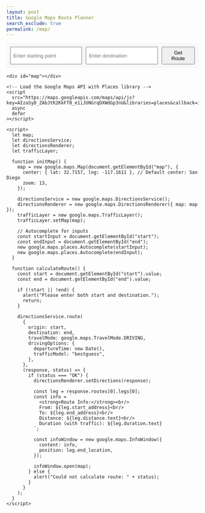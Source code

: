 ```yaml
---
layout: post
title: Google Maps Route Planner
search_exclude: true
permalink: /map/
---
```


<html>
  <head>
    <title>Google Maps Route Planner</title>
    <meta charset="utf-8" />
    <meta name="viewport" content="initial-scale=1.0, width=device-width" />
    <style>
      #map {
        height: 80vh;
        width: 100%;
      }
      #controls {
        padding: 10px;
        background: #f8f8f8;
        display: flex;
        gap: 10px;
      }
      input {
        padding: 6px;
        width: 40%;
      }
      button {
        padding: 6px 12px;
        cursor: pointer;
      }
    </style>
  </head>
  <body>
    <div id="controls">
      <input id="start" placeholder="Enter starting point" />
      <input id="end" placeholder="Enter destination" />
      <button onclick="calculateRoute()">Get Route</button>
    </div>

    <div id="map"></div>

    <!-- Load the Google Maps API with Places library -->
    <script
      src="https://maps.googleapis.com/maps/api/js?key=AIzaSyD_ZAbJtK2KkFT0_e1iJUNGrqDXWdGp3nU&libraries=places&callback=initMap"
      async
      defer
    ></script>

    <script>
      let map;
      let directionsService;
      let directionsRenderer;
      let trafficLayer;

      function initMap() {
        map = new google.maps.Map(document.getElementById("map"), {
          center: { lat: 32.7157, lng: -117.1611 }, // Default center: San Diego
          zoom: 13,
        });

        directionsService = new google.maps.DirectionsService();
        directionsRenderer = new google.maps.DirectionsRenderer({ map: map });
        trafficLayer = new google.maps.TrafficLayer();
        trafficLayer.setMap(map);

        // Autocomplete for inputs
        const startInput = document.getElementById("start");
        const endInput = document.getElementById("end");
        new google.maps.places.Autocomplete(startInput);
        new google.maps.places.Autocomplete(endInput);
      }

      function calculateRoute() {
        const start = document.getElementById("start").value;
        const end = document.getElementById("end").value;

        if (!start || !end) {
          alert("Please enter both start and destination.");
          return;
        }

        directionsService.route(
          {
            origin: start,
            destination: end,
            travelMode: google.maps.TravelMode.DRIVING,
            drivingOptions: {
              departureTime: new Date(),
              trafficModel: "bestguess",
            },
          },
          (response, status) => {
            if (status === "OK") {
              directionsRenderer.setDirections(response);

              const leg = response.routes[0].legs[0];
              const info = `
                <strong>Route Info:</strong><br/>
                From: ${leg.start_address}<br/>
                To: ${leg.end_address}<br/>
                Distance: ${leg.distance.text}<br/>
                Duration (with traffic): ${leg.duration.text}
              `;

              const infoWindow = new google.maps.InfoWindow({
                content: info,
                position: leg.end_location,
              });

              infoWindow.open(map);
            } else {
              alert("Could not calculate route: " + status);
            }
          }
        );
      }
    </script>
  </body>
</html>
